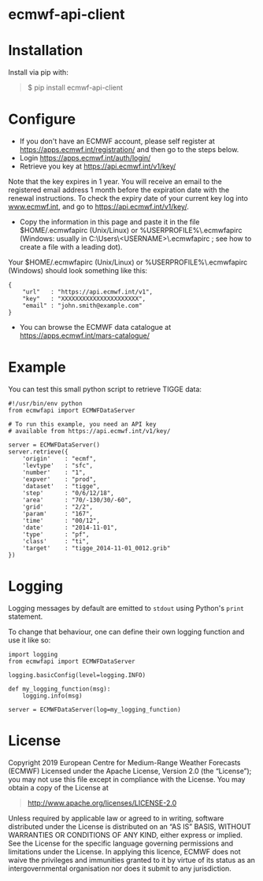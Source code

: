 ecmwf-api-client
================

Installation
============

Install via pip with:

> $ pip install ecmwf-api-client

Configure
=========

* If you don't have an ECMWF account, please self register at https://apps.ecmwf.int/registration/ and then go to the steps below.
* Login https://apps.ecmwf.int/auth/login/
* Retrieve you key at https://api.ecmwf.int/v1/key/

Note that the key expires in 1 year. You will receive an email to the registered email address 1 month before the expiration date with the renewal instructions. To check the expiry date of your current key log into www.ecmwf.int, and go to https://api.ecmwf.int/v1/key/.

* Copy the information in this page and paste it in the file $HOME/.ecmwfapirc (Unix/Linux) or %USERPROFILE%\\.ecmwfapirc (Windows: usually in C:\\Users\\\<USERNAME\>\\.ecmwfapirc ; see how to create a file with a leading dot).

Your $HOME/.ecmwfapirc (Unix/Linux) or %USERPROFILE%\\.ecmwfapirc (Windows) should look something like this:
```
{
    "url"   : "https://api.ecmwf.int/v1",
    "key"   : "XXXXXXXXXXXXXXXXXXXXXX",
    "email" : "john.smith@example.com"
}
```
* You can browse the ECMWF data catalogue at https://apps.ecmwf.int/mars-catalogue/

Example
=======

You can test this small python script to retrieve TIGGE data:
```
#!/usr/bin/env python
from ecmwfapi import ECMWFDataServer

# To run this example, you need an API key
# available from https://api.ecmwf.int/v1/key/

server = ECMWFDataServer()
server.retrieve({
    'origin'    : "ecmf",
    'levtype'   : "sfc",
    'number'    : "1",
    'expver'    : "prod",
    'dataset'   : "tigge",
    'step'      : "0/6/12/18",
    'area'      : "70/-130/30/-60",
    'grid'      : "2/2",
    'param'     : "167",
    'time'      : "00/12",
    'date'      : "2014-11-01",
    'type'      : "pf",
    'class'     : "ti",
    'target'    : "tigge_2014-11-01_0012.grib"
})
```

Logging
=======

Logging messages by default are emitted to `stdout` using Python's `print` statement.

To change that behaviour, one can define their own logging function and use it like so:

```
import logging
from ecmwfapi import ECMWFDataServer

logging.basicConfig(level=logging.INFO)

def my_logging_function(msg):
    logging.info(msg)

server = ECMWFDataServer(log=my_logging_function)
```

License
=======

Copyright 2019 European Centre for Medium-Range Weather Forecasts (ECMWF)
Licensed under the Apache License, Version 2.0 (the “License”); you may not use this file except in compliance with the License. You may obtain a copy of the License at

> http://www.apache.org/licenses/LICENSE-2.0

Unless required by applicable law or agreed to in writing, software distributed under the License is distributed on an “AS IS” BASIS, WITHOUT WARRANTIES OR CONDITIONS OF ANY KIND, either express or implied. See the License for the specific language governing permissions and limitations under the License.
In applying this licence, ECMWF does not waive the privileges and immunities granted to it by virtue of its status as an intergovernmental organisation nor does it submit to any jurisdiction.
